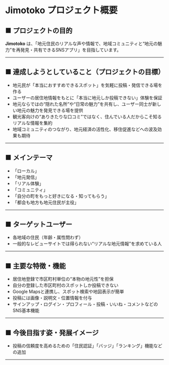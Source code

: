 # Jimotoko プロジェクト概要

## ■ プロジェクトの目的
**Jimotoko** は、「地元住民のリアルな声や情報で、地域コミュニティと“地元の魅力”を再発見・共有できるSNSアプリ」を目指しています。

---

## ■ 達成しようとしていること（プロジェクトの目標）

- 地元民が「本当におすすめできるスポット」を気軽に投稿・発信できる場を作る
- ユーザーの居住地情報をもとに「本当に地元しか投稿できない」体験を保証
- 地元ならではの“隠れた名所”や“日常の魅力”を共有し、ユーザー同士が新しい地元の魅力を発見できる場を提供
- 観光客向けの“ありきたりな口コミ”ではなく、住んでいる人だからこそ知るリアルな情報を集約
- 地域コミュニティのつながり、地元経済の活性化、移住促進などへの波及効果も期待

---

## ■ メインテーマ

- 「ローカル」
- 「地元発信」
- 「リアル体験」
- 「コミュニティ」
- 「自分の町をもっと好きになる・知ってもらう」
- 「都会も地方も地元住民が主役」

---

## ■ ターゲットユーザー

- 各地域の住民（年齢・属性問わず）
- 一般的なレビューサイトでは得られない“リアルな地元情報”を求めている人

---

## ■ 主要な特徴・機能

- 居住地登録で市区町村単位の“本物の地元性”を担保
- 自分の登録した市区町村のスポットしか投稿できない
- Google Mapsと連携し、スポット検索や地図表示が簡単
- 投稿には画像・説明文・位置情報を付与
- サインアップ・ログイン・プロフィール・投稿・いいね・コメントなどのSNS基本機能

---

## ■ 今後目指す姿・発展イメージ

- 投稿の信頼度を高めるための「住民認証」「バッジ」「ランキング」機能などの追加

---
